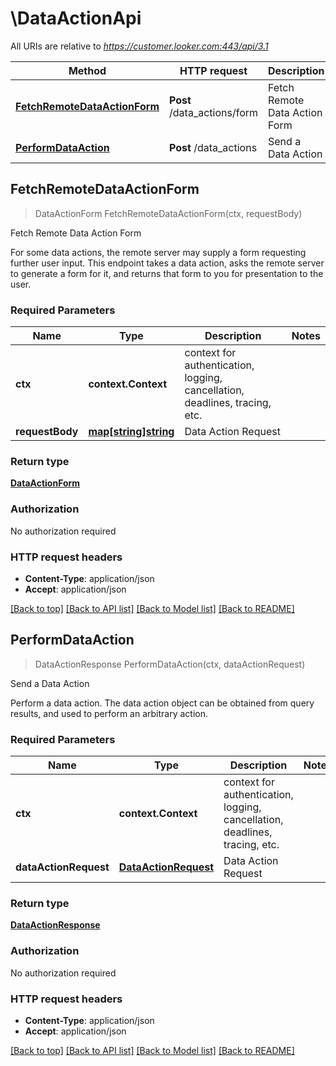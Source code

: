 # \DataActionApi

All URIs are relative to *https://customer.looker.com:443/api/3.1*

Method | HTTP request | Description
------------- | ------------- | -------------
[**FetchRemoteDataActionForm**](DataActionApi.md#FetchRemoteDataActionForm) | **Post** /data_actions/form | Fetch Remote Data Action Form
[**PerformDataAction**](DataActionApi.md#PerformDataAction) | **Post** /data_actions | Send a Data Action



## FetchRemoteDataActionForm

> DataActionForm FetchRemoteDataActionForm(ctx, requestBody)

Fetch Remote Data Action Form

For some data actions, the remote server may supply a form requesting further user input. This endpoint takes a data action, asks the remote server to generate a form for it, and returns that form to you for presentation to the user.

### Required Parameters


Name | Type | Description  | Notes
------------- | ------------- | ------------- | -------------
**ctx** | **context.Context** | context for authentication, logging, cancellation, deadlines, tracing, etc.
**requestBody** | [**map[string]string**](string.md)| Data Action Request | 

### Return type

[**DataActionForm**](DataActionForm.md)

### Authorization

No authorization required

### HTTP request headers

- **Content-Type**: application/json
- **Accept**: application/json

[[Back to top]](#) [[Back to API list]](../README.md#documentation-for-api-endpoints)
[[Back to Model list]](../README.md#documentation-for-models)
[[Back to README]](../README.md)


## PerformDataAction

> DataActionResponse PerformDataAction(ctx, dataActionRequest)

Send a Data Action

Perform a data action. The data action object can be obtained from query results, and used to perform an arbitrary action.

### Required Parameters


Name | Type | Description  | Notes
------------- | ------------- | ------------- | -------------
**ctx** | **context.Context** | context for authentication, logging, cancellation, deadlines, tracing, etc.
**dataActionRequest** | [**DataActionRequest**](DataActionRequest.md)| Data Action Request | 

### Return type

[**DataActionResponse**](DataActionResponse.md)

### Authorization

No authorization required

### HTTP request headers

- **Content-Type**: application/json
- **Accept**: application/json

[[Back to top]](#) [[Back to API list]](../README.md#documentation-for-api-endpoints)
[[Back to Model list]](../README.md#documentation-for-models)
[[Back to README]](../README.md)

